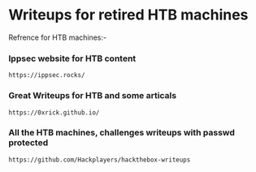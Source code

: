 # Writeups for retired HTB machines

Refrence for HTB machines:-

### Ippsec website for HTB content

`https://ippsec.rocks/`

### Great Writeups for HTB and some articals

`https://0xrick.github.io/`

### All the HTB machines, challenges writeups with passwd protected

`https://github.com/Hackplayers/hackthebox-writeups`
